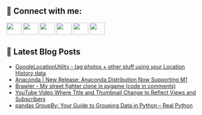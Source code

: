 ## 🔎 Connect with me:
[<img height="32" width="40" src="https://cdn.jsdelivr.net/npm/simple-icons@v5/icons/telegram.svg" />](https://t.me/bullbesh)
[<img height="32" width="40" src="https://cdn.jsdelivr.net/npm/simple-icons@v5/icons/vk.svg" />](https://vk.com/bullbesh)
[<img height="32" width="40" src="https://cdn.jsdelivr.net/npm/simple-icons@v5/icons/twitter.svg" />](https://twitter.com/bullbesh1)
[<img height="32" width="40" src="https://cdn.jsdelivr.net/npm/simple-icons@v5/icons/instagram.svg" />](https://www.instagram.com/bullbesh)
[<img height="32" width="40" src="https://cdn.jsdelivr.net/npm/simple-icons@v5/icons/reddit.svg" />](https://www.reddit.com/user/bullbesh)
[<img height="32" width="40" src="https://cdn.jsdelivr.net/npm/simple-icons@v5/icons/youtube.svg" />](https://www.youtube.com/channel/UCtfjRs6uzgq5mfm8S06WTcg)

## 📕 Latest Blog Posts
<!-- BLOG-POST-LIST:START -->
- [GoogleLocationUtility - tag photos + other stuff using your Location History data](https://www.reddit.com/r/Python/comments/uppsft/googlelocationutility_tag_photos_other_stuff/)
- [Anaconda | New Release: Anaconda Distribution Now Supporting M1](https://www.reddit.com/r/Python/comments/uppk0k/anaconda_new_release_anaconda_distribution_now/)
- [Brawler - My street fighter clone in pygame &lpar;code in comments&rpar;](https://www.reddit.com/r/Python/comments/upp4lp/brawler_my_street_fighter_clone_in_pygame_code_in/)
- [YouTube Video Where Title and Thumbnail Change to Reflect Views and Subscribers](https://www.reddit.com/r/Python/comments/upo1bc/youtube_video_where_title_and_thumbnail_change_to/)
- [pandas GroupBy: Your Guide to Grouping Data in Python – Real Python](https://www.reddit.com/r/Python/comments/upmoec/pandas_groupby_your_guide_to_grouping_data_in/)
<!-- BLOG-POST-LIST:END -->
